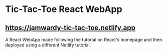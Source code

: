 # Tic-Tac-Toe React WebApp

## https://jamwardy-tic-tac-toe.netlify.app

A React WebApp made following the tutorial on React's homepage and then deployed using a different Netlify tutorial.